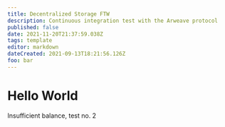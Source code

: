 ```yaml
---
title: Decentralized Storage FTW
description: Continuous integration test with the Arweave protocol
published: false
date: 2021-11-20T21:37:59.038Z
tags: template
editor: markdown
dateCreated: 2021-09-13T18:21:56.126Z
foo: bar
---
```


# Hello World

Insufficient balance, test no. 2